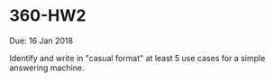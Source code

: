 # 360-HW2
Due: 16 Jan 2018

Identify and write in "casual format" at least 5 use cases for a simple answering machine.
